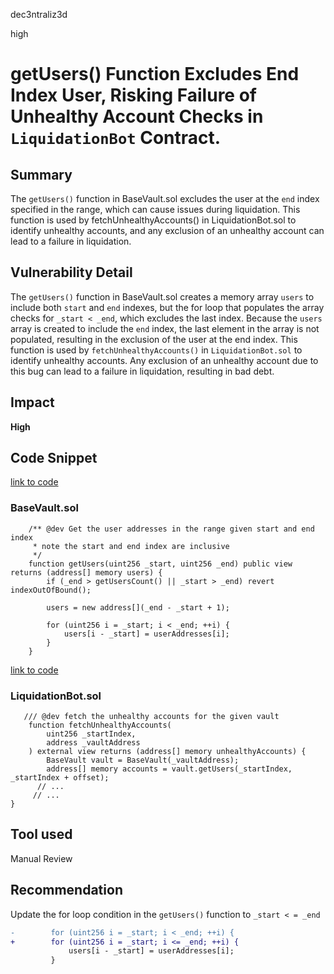 dec3ntraliz3d

high

# getUsers() Function Excludes End Index User, Risking Failure of Unhealthy Account Checks in `LiquidationBot` Contract.

## Summary
The `getUsers()` function in BaseVault.sol excludes the user at the `end` index specified in the range, which can cause issues during liquidation. This function is used by fetchUnhealthyAccounts() in LiquidationBot.sol to identify unhealthy accounts, and any exclusion of an unhealthy account can lead to a failure in liquidation.

## Vulnerability Detail
The `getUsers()` function in BaseVault.sol creates a memory array `users` to include both `start` and `end` indexes, but the for loop that populates the array checks for `_start < _end`, which excludes the last index. Because the `users` array is created to include the `end` index, the last element in the array is not populated, resulting in the exclusion of the user at the end index. This function is used by `fetchUnhealthyAccounts()` in `LiquidationBot.sol` to identify unhealthy accounts. Any exclusion of an unhealthy account due to this bug can lead to a failure in liquidation, resulting in bad debt.

## Impact

**High**

## Code Snippet

[link to code](https://github.com/sherlock-audit/2023-03-taurus/blob/main/taurus-contracts/contracts/Vault/BaseVault.sol#L170-L181)

### BaseVault.sol

```solidity
    /** @dev Get the user addresses in the range given start and end index
     * note the start and end index are inclusive
     */
    function getUsers(uint256 _start, uint256 _end) public view returns (address[] memory users) {
        if (_end > getUsersCount() || _start > _end) revert indexOutOfBound();

        users = new address[](_end - _start + 1);

        for (uint256 i = _start; i < _end; ++i) {
            users[i - _start] = userAddresses[i];
        }
    }
```
[link to code](https://github.com/sherlock-audit/2023-03-taurus/blob/main/taurus-contracts/contracts/LiquidationBot/LiquidationBot.sol#L63-L69)

### LiquidationBot.sol

```solidity
   /// @dev fetch the unhealthy accounts for the given vault
    function fetchUnhealthyAccounts(
        uint256 _startIndex,
        address _vaultAddress
    ) external view returns (address[] memory unhealthyAccounts) {
        BaseVault vault = BaseVault(_vaultAddress);
        address[] memory accounts = vault.getUsers(_startIndex, _startIndex + offset);
      // ...
     // ...
}

```

## Tool used

Manual Review

## Recommendation

Update the for loop condition in the `getUsers()` function to `_start < = _end` 

```diff
-        for (uint256 i = _start; i < _end; ++i) {
+        for (uint256 i = _start; i <= _end; ++i) {
             users[i - _start] = userAddresses[i];
         }
```